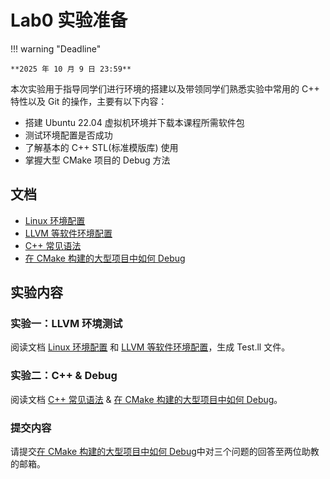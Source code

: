 # Lab0 实验准备

!!! warning "Deadline"

    **2025 年 10 月 9 日 23:59**

本次实验用于指导同学们进行环境的搭建以及带领同学们熟悉实验中常用的 C++ 特性以及 Git 的操作，主要有以下内容：

- 搭建 Ubuntu 22.04 虚拟机环境并下载本课程所需软件包
- 测试环境配置是否成功
- 了解基本的 C++ STL(标准模版库) 使用
- 掌握大型 CMake 项目的 Debug 方法

## 文档

- [Linux 环境配置](linux.md)
- [LLVM 等软件环境配置](software.md)
- [C++ 常见语法](cpp.md)
- [在 CMake 构建的大型项目中如何 Debug](debug.md)

## 实验内容

### 实验一：LLVM 环境测试

阅读文档 [Linux 环境配置](linux.md) 和 [LLVM 等软件环境配置](software.md)，生成 Test.ll 文件。

### 实验二：C++ & Debug

阅读文档 [C++ 常见语法](cpp.md) & [在 CMake 构建的大型项目中如何 Debug](debug.md)。



### 提交内容

请提交[在 CMake 构建的大型项目中如何 Debug](debug.md)中对三个问题的回答至两位助教的邮箱。

<!-- ## 实验要求
#### 文件上传提交方式



对于上传的文件，助教会进行文本相似性检测，请同学们认真学习并完成要求。

![alt text](photos/image.png)

#### GitLab 仓库链接提交方式

![alt text](photos/image-1.png)

![Alt text](photos/image-2.png)-->

<!-- #### 答疑

同学们如果对实验有什么疑问，请先登录希冀平台后在 [在线答疑模块](https://cscourse.ustc.edu.cn/forum/forum.jsp?forum=121) 发帖询问，助教看到帖子会及时回复。
![Alt text](photos/image_3.png) --> 
